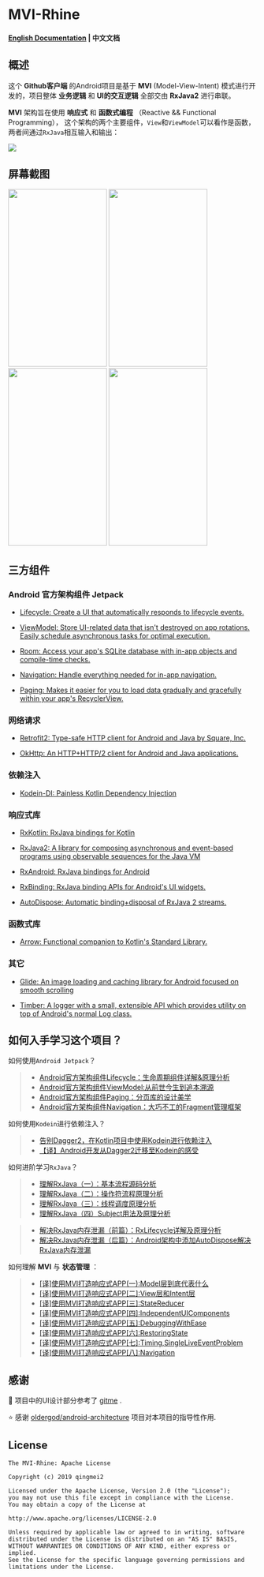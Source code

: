 # MVI-Rhine

#### [English Documentation](https://github.com/qingmei2/MVI-Rhine) | 中文文档

## 概述

这个 **Github客户端** 的Android项目是基于 **MVI** (Model-View-Intent) 模式进行开发的，项目整体 **业务逻辑** 和 **UI的交互逻辑** 全部交由 **RxJava2** 进行串联。

**MVI** 架构旨在使用  **响应式** 和 **函数式编程** （Reactive && Functional Programming）， 这个架构的两个主要组件，`View`和`ViewModel`可以看作是函数，两者间通过`RxJava`相互输入和输出：

![](https://github.com/qingmei2/MVI-Rhine/blob/master/screenshots/mvi_detail.png)

## 屏幕截图

<div align:left;display:inline;>
<img width="200" height="360" src="https://github.com/qingmei2/MVI-Rhine/blob/master/screenshots/login.png"/>
<img width="200" height="360" src="https://github.com/qingmei2/MVI-Rhine/blob/master/screenshots/home.png"/>
<img width="200" height="360" src="https://github.com/qingmei2/MVI-Rhine/blob/master/screenshots/repos.png"/>
<img width="200" height="360" src="https://github.com/qingmei2/MVI-Rhine/blob/master/screenshots/me.png"/>
</div>


## 三方组件

### Android 官方架构组件 Jetpack

* [Lifecycle: Create a UI that automatically responds to lifecycle events.](https://developer.android.com/topic/libraries/architecture/lifecycle)

* [ViewModel: Store UI-related data that isn't destroyed on app rotations. Easily schedule asynchronous tasks for optimal execution.](https://developer.android.com/topic/libraries/architecture/viewmodel)

* [Room: Access your app's SQLite database with in-app objects and compile-time checks.](https://developer.android.com/topic/libraries/architecture/room)

* [Navigation: Handle everything needed for in-app navigation.](https://developer.android.com/topic/libraries/architecture/navigation/)

* [Paging: Makes it easier for you to load data gradually and gracefully within your app's RecyclerView.](https://developer.android.com/topic/libraries/architecture/paging/)

### 网络请求

* [Retrofit2: Type-safe HTTP client for Android and Java by Square, Inc.](https://github.com/square/retrofit)

* [OkHttp: An HTTP+HTTP/2 client for Android and Java applications.](https://github.com/square/okhttp)

### 依赖注入

* [Kodein-DI: Painless Kotlin Dependency Injection](https://github.com/Kodein-Framework/Kodein-DI)

### 响应式库

* [RxKotlin: RxJava bindings for Kotlin](https://github.com/ReactiveX/RxKotlin)

* [RxJava2: A library for composing asynchronous and event-based programs using observable sequences for the Java VM](https://github.com/ReactiveX/RxJava)

* [RxAndroid: RxJava bindings for Android](https://github.com/ReactiveX/RxAndroid)

* [RxBinding: RxJava binding APIs for Android's UI widgets.](https://github.com/JakeWharton/RxBinding)

* [AutoDispose: Automatic binding+disposal of RxJava 2 streams.](https://github.com/uber/AutoDispose)

### 函数式库

* [Arrow: Functional companion to Kotlin's Standard Library.](https://arrow-kt.io/)

### 其它

* [Glide: An image loading and caching library for Android focused on smooth scrolling](https://github.com/bumptech/glide)

* [Timber: A logger with a small, extensible API which provides utility on top of Android's normal Log class.](https://github.com/JakeWharton/timber)

## 如何入手学习这个项目？

如何使用`Android Jetpack`？

>* [Android官方架构组件Lifecycle：生命周期组件详解&原理分析](https://juejin.im/post/5c53beaf51882562e27e5ad9)
>* [Android官方架构组件ViewModel:从前世今生到追本溯源](https://juejin.im/post/5c047fd3e51d45666017ff86)
>* [Android官方架构组件Paging：分页库的设计美学](https://juejin.im/post/5c53ad9e6fb9a049eb3c5cfd)
>* [Android官方架构组件Navigation：大巧不工的Fragment管理框架](https://juejin.im/post/5c53be3951882562d27416c6)

如何使用`Kodein`进行依赖注入？

> * [ 告别Dagger2，在Kotlin项目中使用Kodein进行依赖注入 ](https://www.jianshu.com/p/b0da805f7534)
> * [【译】Android开发从Dagger2迁移至Kodein的感受  ](https://www.jianshu.com/p/e5eef49570b9)

如何进阶学习`RxJava`？

> * [ 理解RxJava（一）：基本流程源码分析 ](https://www.jianshu.com/p/7fce2955f2db)
> * [ 理解RxJava（二）：操作符流程原理分析 ](https://www.jianshu.com/p/0a28428e734d)
> * [ 理解RxJava（三）：线程调度原理分析 ](https://www.jianshu.com/p/9e3930fbcb26)
> * [ 理解RxJava（四）Subject用法及原理分析 ](https://www.jianshu.com/p/d7efc29ec9d3)

> * [ 解决RxJava内存泄漏（前篇）：RxLifecycle详解及原理分析 ](https://www.jianshu.com/p/8311410de676)
> * [ 解决RxJava内存泄漏（后篇）：Android架构中添加AutoDispose解决RxJava内存泄漏 ](https://www.jianshu.com/p/8490d9383ba5)

如何理解 **MVI** 与 **状态管理** ：

> * [[译]使用MVI打造响应式APP(一):Model层到底代表什么](https://github.com/qingmei2/android-programming-profile/blob/master/src/Android-MVI/%5B%E8%AF%91%5D%E4%BD%BF%E7%94%A8MVI%E6%89%93%E9%80%A0%E5%93%8D%E5%BA%94%E5%BC%8FAPP%5B%E4%B8%80%5D%3AModel%E5%B1%82%E5%88%B0%E5%BA%95%E4%BB%A3%E8%A1%A8%E4%BB%80%E4%B9%88.md)
> * [[译]使用MVI打造响应式APP[二]:View层和Intent层](https://github.com/qingmei2/android-programming-profile/blob/master/src/Android-MVI/%5B%E8%AF%91%5D%E4%BD%BF%E7%94%A8MVI%E6%89%93%E9%80%A0%E5%93%8D%E5%BA%94%E5%BC%8FAPP%5B%E4%BA%8C%5D%3AView%E5%B1%82%E5%92%8CIntent%E5%B1%82.md)
> * [[译]使用MVI打造响应式APP[三]:StateReducer](https://github.com/qingmei2/android-programming-profile/blob/master/src/Android-MVI/%5B%E8%AF%91%5D%E4%BD%BF%E7%94%A8MVI%E6%89%93%E9%80%A0%E5%93%8D%E5%BA%94%E5%BC%8FAPP%5B%E4%B8%89%5D%3AStateReducer.md)
> * [[译]使用MVI打造响应式APP[四]:IndependentUIComponents](https://github.com/qingmei2/android-programming-profile/blob/master/src/Android-MVI/%5B%E8%AF%91%5D%E4%BD%BF%E7%94%A8MVI%E6%89%93%E9%80%A0%E5%93%8D%E5%BA%94%E5%BC%8FAPP%5B%E5%9B%9B%5D%3AIndependentUIComponents.md)
> * [[译]使用MVI打造响应式APP[五]:DebuggingWithEase](https://github.com/qingmei2/android-programming-profile/blob/master/src/Android-MVI/%5B%E8%AF%91%5D%E4%BD%BF%E7%94%A8MVI%E6%89%93%E9%80%A0%E5%93%8D%E5%BA%94%E5%BC%8FAPP%5B%E4%BA%94%5D%3ADebuggingWithEase.md)
> * [[译]使用MVI打造响应式APP[六]:RestoringState](https://github.com/qingmei2/android-programming-profile/blob/master/src/Android-MVI/%5B%E8%AF%91%5D%E4%BD%BF%E7%94%A8MVI%E6%89%93%E9%80%A0%E5%93%8D%E5%BA%94%E5%BC%8FAPP%5B%E5%85%AD%5D%3ARestoringState.md)
> * [[译]使用MVI打造响应式APP[七]:Timing,SingleLiveEventProblem](https://github.com/qingmei2/android-programming-profile/blob/master/src/Android-MVI/%5B%E8%AF%91%5D%E4%BD%BF%E7%94%A8MVI%E6%89%93%E9%80%A0%E5%93%8D%E5%BA%94%E5%BC%8FAPP%5B%E4%B8%83%5D%3ATiming%2CSingleLiveEventProblem.md)
> * [[译]使用MVI打造响应式APP[八]:Navigation](https://github.com/qingmei2/android-programming-profile/blob/master/src/Android-MVI/%5B%E8%AF%91%5D%E4%BD%BF%E7%94%A8MVI%E6%89%93%E9%80%A0%E5%93%8D%E5%BA%94%E5%BC%8FAPP%5B%E5%85%AB%5D%3ANavigation.md)

## 感谢

:art: 项目中的UI设计部分参考了 [gitme](https://github.com/flutterchina/gitme) .

:star: 感谢 [oldergod/android-architecture](https://github.com/oldergod/android-architecture) 项目对本项目的指导性作用.

## License

    The MVI-Rhine: Apache License

    Copyright (c) 2019 qingmei2

    Licensed under the Apache License, Version 2.0 (the "License");
    you may not use this file except in compliance with the License.
    You may obtain a copy of the License at

    http://www.apache.org/licenses/LICENSE-2.0

    Unless required by applicable law or agreed to in writing, software
    distributed under the License is distributed on an "AS IS" BASIS,
    WITHOUT WARRANTIES OR CONDITIONS OF ANY KIND, either express or implied.
    See the License for the specific language governing permissions and
    limitations under the License.
